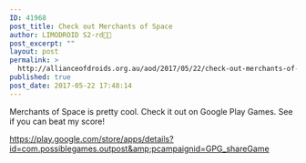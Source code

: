 ```yaml
---
ID: 41968
post_title: Check out Merchants of Space
author: LIMODROID S2-rd🔭🔬
post_excerpt: ""
layout: post
permalink: >
  http://allianceofdroids.org.au/aod/2017/05/22/check-out-merchants-of-space/
published: true
post_date: 2017-05-22 17:48:14
---
```

Merchants of Space is pretty cool. Check it out on Google Play Games. See if you can beat my score!

<a href="https://play.google.com/store/apps/details?id=com.possiblegames.outpost&amp;pcampaignid=GPG_shareGame">https://play.google.com/store/apps/details?id=com.possiblegames.outpost&amp;pcampaignid=GPG_shareGame</a>